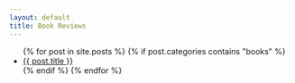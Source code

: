 ```yaml
---
layout: default
title: Book Reviews 
---
```

<div class="page-content wc-container">
  <ul class="posts">
      {% for post in site.posts %}
        {% if post.categories contains "books" %}
          <li>
            <a href="{{ post.url | prepend: site.baseurl }}">{{ post.title }}</a>
          </li>
        {% endif %}
      {% endfor %}
  </ul>
</div>

